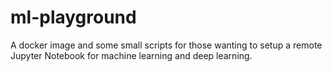 # ml-playground
A docker image and some small scripts for those wanting to setup a remote Jupyter Notebook for machine learning and deep learning.
